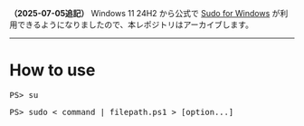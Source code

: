 **（2025-07-05追記）** Windows 11 24H2 から公式で [Sudo for Windows](https://learn.microsoft.com/ja-jp/windows/advanced-settings/sudo/) が利用できるようになりましたので、本レポジトリはアーカイブします。

---


# How to use

<pre>
PS> su
</pre>

<pre>
PS> sudo < command | filepath.ps1 > [option...]
</pre>
